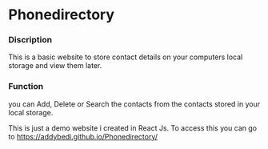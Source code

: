 # Phonedirectory


### Discription
This is a basic website to store contact details on your computers local storage and view them later.

### Function
you can Add, Delete or Search the contacts from the contacts stored in your local storage.

This is just a demo website i created in React Js. To access this you can go to https://addybedi.github.io/Phonedirectory/



